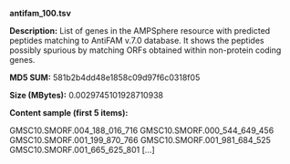 **antifam_100.tsv**

**Description:**	List of genes in the AMPSphere resource with predicted peptides matching
                        to AntiFAM v.7.0 database. It shows the peptides possibly spurious by
                        matching ORFs obtained within non-protein coding genes.

**MD5 SUM:**	581b2b4dd48e1858c09d97f6c0318f05

**Size (MBytes):**	0.0029745101928710938

**Content sample (first 5 items):**

GMSC10.SMORF.004_188_016_716
GMSC10.SMORF.000_544_649_456
GMSC10.SMORF.001_199_870_766
GMSC10.SMORF.001_981_684_525
GMSC10.SMORF.001_665_625_801
[...]
